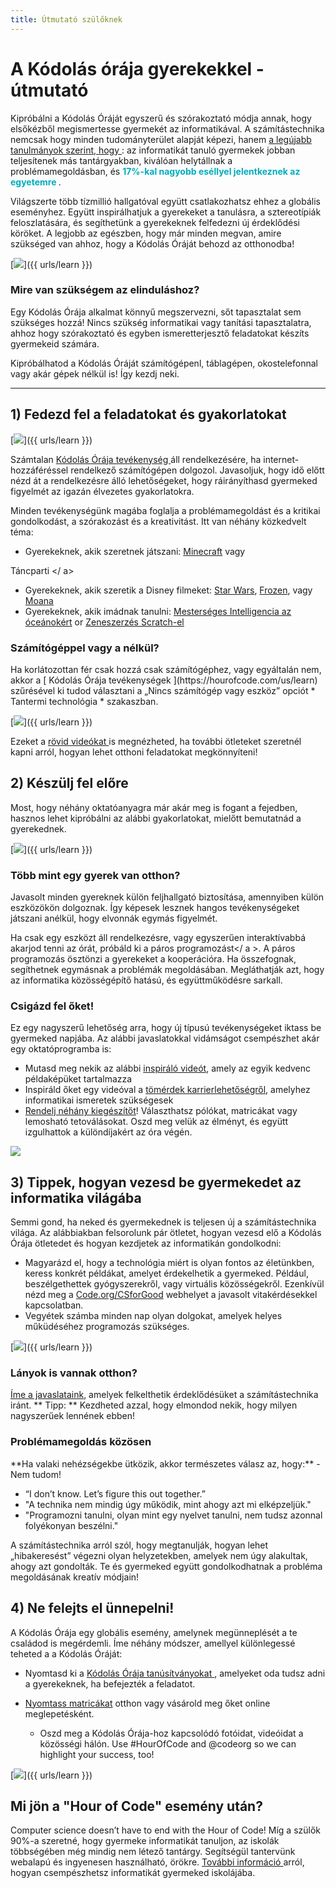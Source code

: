 ```yaml
---
title: Útmutató szülőknek
---
```


# A Kódolás órája gyerekekkel - útmutató
Kipróbálni a Kódolás Óráját egyszerű és szórakoztató módja annak, hogy elsőkézből megismertesse gyermekét az informatikával. A számítástechnika nemcsak hogy minden tudományterület alapját képezi, hanem [ a legújabb tanulmányok szerint, hogy ](https://medium.com/@codeorg/cs-helps-students-outperform-in-school-college-and-workplace-66dd64a69536): az informatikát tanuló gyermekek jobban teljesítenek más tantárgyakban, kiválóan helytállnak a problémamegoldásban, és <font color = "00adbc"> <b> 17%-kal nagyobb eséllyel jelentkeznek az egyetemre </b> </font>.

Világszerte több tízmillió hallgatóval együtt csatlakozhatsz ehhez a globális eseményhez. Együtt inspirálhatjuk a gyerekeket a tanulásra, a sztereotípiák feloszlatására, és segíthetünk a gyerekeknek felfedezni új érdeklődési köröket. A legjobb az egészben, hogy már minden megvan, amire szükséged van ahhoz, hogy a Kódolás Óráját behozd az otthonodba!

[<img src="/images/fit-600/Marketing/mother-helping-her-daughter-use-a-laptop-4260325.jpg" />]({{ urls/learn }})

<h3>Mire van szükségem az elinduláshoz?</h3>
Egy Kódolás Órája alkalmat könnyű megszervezni, sőt tapasztalat sem szükséges hozzá! Nincs szükség informatikai vagy tanítási tapasztalatra, ahhoz hogy szórakoztató és egyben ismeretterjesztő feladatokat készíts gyermekeid számára.

Kipróbálhatod a Kódolás Óráját számítógépenl, táblagépen, okostelefonnal vagy akár gépek nélkül is!  Így kezdj neki.

***

## 1) Fedezd fel a feladatokat és gyakorlatokat

[<img src="/images/fit-600/tutorials.png" />]({{ urls/learn }})

Számtalan [ Kódolás Órája tevékenység ](https://hourofcode.com/us/learn) áll rendelkezésére, ha internet-hozzáféréssel rendelkező számítógépen dolgozol. Javasoljuk, hogy idő előtt nézd át a rendelkezésre álló lehetőségeket, hogy ráirányíthasd gyermeked figyelmét az igazán élvezetes gyakorlatokra.

Minden tevékenységünk magába foglalja a problémamegoldást és a kritikai gondolkodást, a szórakozást és a kreativitást. Itt van néhány közkedvelt téma:

- Gyerekeknek, akik szeretnek játszani: [ Minecraft](https://code.org/minecraft) vagy

 Táncparti </ a></li> 
  
  - Gyerekeknek, akik szeretik a Disney filmeket: [Star Wars](https://code.org/starwars), [Frozen](https://studio.code.org/s/frozen/stage/1/puzzle/1), vagy [Moana](https://partners.disney.com/hour-of-code?cds&cmp=vanity%7Cnatural%7Cus%7Cmoanahoc%7C)
- Gyerekeknek, akik imádnak tanulni: [Mesterséges Intelligencia az óceánokért](https://code.org/oceans) or [Zeneszerzés Scratch-el](https://scratch.mit.edu/projects/editor/?tutorial=music&utm_source=codeorg)</ul> 

<h3>Számítógéppel vagy a nélkül?</h3>
Ha korlátozottan fér csak hozzá csak számítógéphez, vagy egyáltalán nem, akkor a [ Kódolás Órája tevékenységek ](https://hourofcode.com/us/learn) szűrésével ki tudod választani a „Nincs számítógép vagy eszköz” opciót * Tantermi technológia * szakaszban.

[<img src="/images/fit-500/Marketing/filtering-activities-hoc.jpg" />]({{ urls/learn }})

Ezeket a [ rövid videókat ](https://www.youtube.com/playlist?list=PLzdnOPI1iJNcpfa4LtbaIl35gqir_5XUu) is megnézheted, ha további ötleteket szeretnél kapni arról, hogyan lehet otthoni feladatokat megkönnyíteni!



## 2) Készülj fel előre

Most, hogy néhány oktatóanyagra már akár meg is fogant a fejedben, hasznos lehet kipróbálni az alábbi gyakorlatokat, mielőtt bemutatnád a gyerekednek. 

[<img src="/images/fit-600/Marketing/father-and-children-looking-at-a-laptop-4260749.jpg" />]({{ urls/learn }})

<h3>Több mint egy gyerek van otthon?</h3>
Javasolt minden gyereknek külön feljhallgató biztosítása, amennyiben külön eszközökön dolgoznak.  Így képesek lesznek hangos tevékenységeket játszani anélkül, hogy elvonnák egymás figyelmét. 

Ha csak egy eszközt áll rendelkezésre, vagy egyszerűen interaktívabbá akarjod tenni az órát, próbáld ki a  páros programozást</ a >. A páros programozás ösztönzi a gyerekeket a kooperációra. Ha összefognak, segíthetnek egymásnak a problémák megoldásában. Megláthatják azt, hogy az informatika közösségépítő hatású, és együttműködésre sarkall.</p> 

<h3>Csigázd fel őket! </h3>
Ez egy nagyszerű lehetőség arra, hogy új típusú tevékenységeket iktass be gyermeked napjába. Az alábbi javaslatokkal vidámságot csempészhet akár egy oktatóprogramba is: 

- Mutasd meg nekik az alábbi [inspiráló videót](https://www.youtube.com/playlist?list=PLzdnOPI1iJNcadqJAZnbDYShie4gLZQQJ), amely az egyik kedvenc példaképüket tartalmazza
- Inspiráld őket egy videóval a [ tömérdek karrierlehetőségről](https://www.youtube.com/playlist?list=PLzdnOPI1iJNfpD8i4Sx7U0y2MccnrNZuP), amelyhez informatikai ismeretek szükségesek
- [ Rendelj néhány kiegészítőt](https://store.code.org/)! Választhatsz pólókat, matricákat vagy lemosható tetoválásokat. Oszd meg velük az élményt, és együtt izgulhattok a különdíjakért az óra végén.

<a href="https://store.code.org/" target="_blank"><img src="/images/fit-500/Marketing/hourofcodestore.jpg"></a>

## 3) Tippek, hogyan vezesd be gyermekedet az informatika világába

Semmi gond, ha neked és gyermekednek is teljesen új a számítástechnika világa. Az alábbiakban felsorolunk pár ötletet, hogyan vezesd elő a Kódolás Órája ötletedet és hogyan kezdjetek az informatikán gondolkodni:

- Magyarázd el, hogy a technológia miért is olyan fontos az életünkben, keress konkrét példákat, amelyet érdekelhetik a gyermeked. Például, beszélgethettek gyógyszerekről, vagy virtuális közösségekről. Ezenkívül nézd meg a [ Code.org/CSforGood](https://code.org/csforgood) webhelyet a javasolt vitakérdésekkel kapcsolatban.
- Vegyétek számba minden nap olyan dolgokat, amelyek helyes műküdéséhez programozás szükséges.

[<img src="/images/fit-600/Marketing/girl-sitting-on-sofa-while-using-tablet-computer-4144035.jpg" />]({{ urls/learn }})

<h3>Lányok is vannak otthon?</h3>
<a href="https://code.org/girls"> Íme a javaslataink</a>, amelyek felkelthetik érdeklődésüket a számítástechnika iránt. ** Tipp: ** Kezdheted azzal, hogy elmondod nekik, hogy milyen nagyszerűek lennének ebben! 

<h3>Problémamegoldás közösen</h3>
**Ha valaki nehézségekbe ütközik, akkor természetes válasz az, hogy:** - Nem tudom!

- “I don’t know. Let’s figure this out together.”
- "A technika nem mindig úgy működik, mint ahogy azt mi elképzeljük."
- "Programozni tanulni, olyan mint egy nyelvet tanulni, nem tudsz azonnal folyékonyan beszélni."

A számítástechnika arról szól, hogy megtanulják, hogyan lehet „hibakeresést” végezni olyan helyzetekben, amelyek nem úgy alakultak, ahogy azt gondolták.  Te és gyermeked együtt gondolkodhatnak a probléma megoldásának kreatív módjain!




## 4) Ne felejts el ünnepelni!

A Kódolás Órája egy globális esemény, amelynek megünneplését a te családod is megérdemli. Íme néhány módszer, amellyel különlegessé teheted a a Kódolás Óráját: 

- Nyomtasd ki a [ Kódolás Órája tanúsítványokat ](https://staging.code.org/certificates), amelyeket oda tudsz adni a gyerekeknek, ha befejezték a feladatot.
- [ Nyomtass matricákat](https://staging.hourofcode.com/us/promote/resources#stickers) otthon vagy  vásárold meg őket online meglepetésként.</li> 
  
  - Oszd meg a Kódolás Órája-hoz kapcsolódó fotóidat, videóidat a közösségi hálón. Use #HourOfCode and @codeorg so we can highlight your success, too!</ul> 

[<img src="/images/fit-600/Marketing/g8TUlHzF.jpeg" />]({{ urls/learn }})

<h2>Mi jön a "Hour of Code" esemény után?</h2>

Computer science doesn’t have to end with the Hour of Code! Míg a szülők 90%-a szeretné, hogy gyermeke informatikát tanuljon, az iskolák többségében még mindig nem létező tantárgy. Segítségül tantervünk webalapú és ingyenesen használható, örökre. [ További információ ](https://code.org/yourschool) arról, hogyan csempészhetsz informatikát gyermeked iskolájába.
